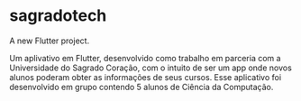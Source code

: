 # sagradotech

A new Flutter project.

Um aplivativo em Flutter, desenvolvido como trabalho em parceria com a Universidade do Sagrado Coração, com o intuito de ser um app onde novos alunos poderam obter as informações de seus cursos. Esse aplicativo foi desenvolvido em grupo contendo 5 alunos de Ciência da Computação.
